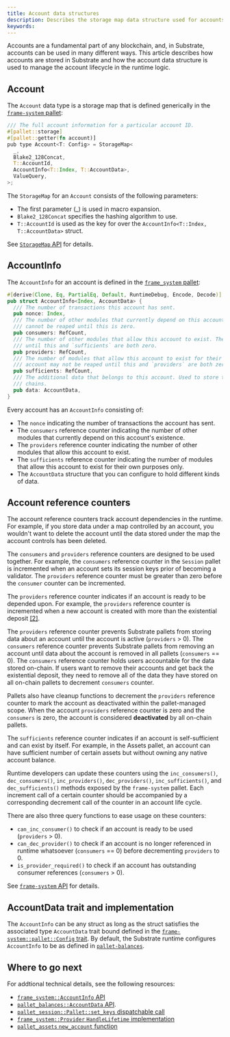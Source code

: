 ```yaml
---
title: Account data structures
description: Describes the storage map data structure used for accounts in FRAME.
keywords:
---
```


Accounts are a fundamental part of any blockchain, and, in Substrate, accounts can be used in many different ways.
This article describes how accounts are stored in Substrate and how the account data
structure is used to manage the account lifecycle in the runtime logic.

## Account

The `Account` data type is a storage map that is defined generically in the [`frame-system` pallet](https://paritytech.github.io/substrate/master/src/frame_system/lib.rs.html#530):

```rust
/// The full account information for a particular account ID.
#[pallet::storage]
#[pallet::getter(fn account)]
pub type Account<T: Config> = StorageMap<
  _,
  Blake2_128Concat,
  T::AccountId,
  AccountInfo<T::Index, T::AccountData>,
  ValueQuery,
>;
```

The `StorageMap` for an `Account` consists of the following parameters:

- The first parameter (\_) is used in macro expansion.
- `Blake2_128Concat` specifies the hashing algorithm to use.
- `T::AccountId` is used as the key for over the `AccountInfo<T::Index, T::AccountData>` struct.

See [`StorageMap` API](https://paritytech.github.io/substrate/master/frame_support/storage/types/struct.StorageMap.html#impl) for details.

## AccountInfo

The `AccountInfo` for an account is defined in the [`frame_system` pallet](https://paritytech.github.io/substrate/master/src/frame_system/lib.rs.html#788-803):

```rust
#[derive(Clone, Eq, PartialEq, Default, RuntimeDebug, Encode, Decode)]
pub struct AccountInfo<Index, AccountData> {
  /// The number of transactions this account has sent.
  pub nonce: Index,
  /// The number of other modules that currently depend on this account's existence. The account
  /// cannot be reaped until this is zero.
  pub consumers: RefCount,
  /// The number of other modules that allow this account to exist. The account may not be reaped
  /// until this and `sufficients` are both zero.
  pub providers: RefCount,
  /// The number of modules that allow this account to exist for their own purposes only. The
  /// account may not be reaped until this and `providers` are both zero.
  pub sufficients: RefCount,
  /// The additional data that belongs to this account. Used to store the balance(s) in a lot of
  /// chains.
  pub data: AccountData,
}
```

Every account has an `AccountInfo` consisting of:

- The `nonce` indicating the number of transactions the account has sent.
- The `consumers` reference counter indicating the number of other modules that currently depend on this account's existence.
- The `providers` reference counter indicating the number of other modules that allow this account to exist.
- The `sufficients` reference counter indicating the number of modules that allow this account to exist for their own purposes only.
- The `AccountData` structure that you can configure to hold different kinds of data.

## Account reference counters

The account reference counters track account dependencies in the runtime.
For example, if you store data under a map controlled by an account, you wouldn't want to delete the account until the data stored under the map the account controls has been deleted.

The `consumers` and `providers` reference counters are designed to be used together.
For example, the `consumers` reference counter in the `Session` pallet is incremented when an account sets its session keys prior of becoming a validator.
The `providers` reference counter must be greater than zero before the `consumer`
counter can be incremented.

The `providers` reference counter indicates if an account is ready to be depended upon.
For example, the `providers` reference counter is incremented when a new account is created with more than the existential deposit [[2]](#ref-system-created).

The `providers` reference counter prevents Substrate pallets from storing data about an account until the account is active (`providers` > 0).
The `consumers` reference counter prevents Substrate pallets from removing an account until data about the account is removed in all pallets (`consumers` == 0).
The `consumers` reference counter holds users accountable for the data stored on-chain.
If users want to remove their accounts and get back the existential deposit, they need to remove all of the data they have stored on all on-chain pallets to decrement `consumers` counter.

Pallets also have cleanup functions to decrement the `providers` reference counter to mark the account as deactivated within the pallet-managed scope.
When the account `providers` reference counter is zero and the `consumers` is zero, the account is considered **deactivated** by all on-chain pallets.

The `sufficients` reference counter indicates if an account is self-sufficient and can exist by itself.
For example, in the Assets pallet, an account can have sufficient number of certain assets but without owning any native account balance.

Runtime developers can update these counters using the `inc_consumers()`, `dec_consumers()`, `inc_providers()`, `dec_providers()`, `inc_sufficients()`, and `dec_sufficients()` methods exposed by the `frame-system` pallet.
Each increment call of a certain counter should be accompanied by a corresponding decrement call of the counter in an account life cycle.

There are also three query functions to ease usage on these counters:

- `can_inc_consumer()` to check if an account is ready to be used (`providers` > 0).
- `can_dec_provider()` to check if an account is no longer referenced in runtime whatsoever (`consumers` == 0) before decrementing `providers` to 0.
- `is_provider_required()` to check if an account has outstanding consumer references
  (`consumers` > 0).

See [`frame-system` API](https://paritytech.github.io/substrate/master/frame_system/pallet/struct.Pallet.html#impl-11) for details.

## AccountData trait and implementation

The `AccountInfo` can be any struct as long as the struct satisfies the associated type `AccountData` trait bound defined in the [`frame-system::pallet::Config` trait](https://paritytech.github.io/substrate/master/frame_system/pallet/trait.Config.html#associatedtype.AccountData).
By default, the Substrate runtime configures `AccountInfo` to be as defined in [`pallet-balances`](https://paritytech.github.io/substrate/master/pallet_balances/struct.AccountData.html).

## Where to go next

For addtional technical details, see the following resources:

- [`frame_system::AccountInfo` API](https://paritytech.github.io/substrate/master/frame_system/struct.AccountInfo.html)
- [`pallet_balances::AccountData` API](https://paritytech.github.io/substrate/master/pallet_balances/struct.AccountData.html).
- [`pallet_session::Pallet::set_keys` dispatchable call](https://paritytech.github.io/substrate/master/src/pallet_session/lib.rs.html#508-571)
- [`frame_system::Provider` `HandleLifetime` implementation](https://paritytech.github.io/substrate/master/src/frame_system/lib.rs.html#1549-1561)
- [`pallet_assets` `new_account` function](https://paritytech.github.io/substrate/master/src/pallet_assets/functions.rs.html#46-61)

